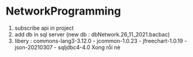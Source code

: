 # NetworkProgramming
1. subscribe api in project
2. add db in sql server (new db : dbNetwork.26_11_2021.bacbac)
3. libery : 
commons-lang3-3.12.0 -
jcommon-1.0.23 -
jfreechart-1.0.19 -
json-20210307 -
sqljdbc4-4.0 
Xong rồi nè
